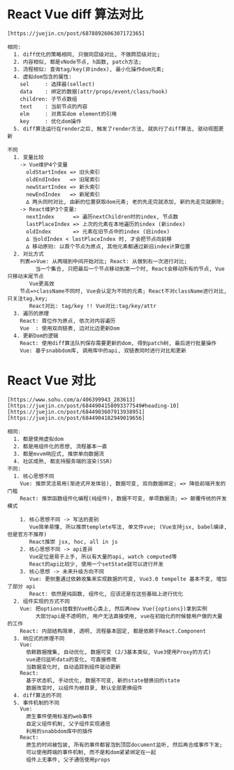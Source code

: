 # React Vue diff 算法对比

    [https://juejin.cn/post/6878892606307172365]

    相同:
      1. diff优化的策略相同, 只做同层级对比, 不做跨层级对比;
      2. 内容相似, 都是vNode节点, h函数, patch方法;
      3. 流程相似: 查询tag/key(非index), 最小化操作dom元素;
      4. 虚拟dom包含的属性:
        sel     : 选择器(sellect)
        data    : 绑定的数据(attr/props/event/class/hook)
        children: 子节点数组
        text    : 当前节点的内容
        elm     : 对真实dom element的引用
        key     : 优化dom操作
      5. diff算法运行在render之后, 触发了render方法, 就执行了diff算法, 驱动视图更新

    不同
      1. 变量比较
        -> Vue维护4个变量
          oldStartIndex => 旧头索引
          oldEndIndex   => 旧尾索引
          newStartIndex => 新头索引
          newEndIndex   => 新尾索引
          ∆ 两头同时对比, 由新的位置获取dom元素; 老的先走完就添加, 新的先走完就删除;
        -> React维护3个变量:
          nextIndex      => 遍历nextChildren时的index, 节点数
          lastPlaceIndex => 上次的元素在本地遍历的index (新index)
          oldIndex       => 元素在旧节点中的index (旧index)
          ∆ 当oldIndex < lastPlaceIndex 时, 才会把节点向前移
          ∆ 移动原则: 以首个节点为原点, 其他元素都通过新旧index计算位置
      2. 对比方式
        列表=>Vue: 从两端到中间开始对比; React: 从做到右一次进行对比;
             当一个集合, 只把最后一个节点移动到第一个时, React会移动所有的节点, Vue只移动末尾节点
           Vue更高效
        节点=>className不同时, Vue会认定为不同的元素; React不对className进行对比, 只关注tag,key;
           React对比: tag/key !! Vue对比:tag/key/attr
      3. 遍历的原理
        React: 首位作为原点, 依次对内容遍历
        Vue  : 使用双向链表, 边对比边更新Dom
      4. 更新Dom的逻辑
        React: 使用diff算法队列保存需要更新的dom, 得到patch树, 最后进行批量操作
        Vue: 基于snabbdom库, 调用库中的api, 双链表同时进行对比和更新

# React Vue 对比

    [https://www.sohu.com/a/406399943_283613]
    [https://juejin.cn/post/6844904158093377549#heading-10]
    [https://juejin.cn/post/6844903607913938951]
    [https://juejin.cn/post/6844904182949019656]

    相同:
      1. 都是使用虚拟dom
      2. 都是用组件化的思想, 流程基本一直
      3. 都是mvvm响应式, 推崇单向数据流
      4. 社区成熟, 都支持服务端的渲染(SSR)
    不同:
      1. 核心思想不同
        Vue: 推崇灵活易用(渐进式开发体验), 数据可变, 双向数据绑定; => 降低前端开发的门槛
        React: 推崇函数组件化编程(纯组件), 数据不可变, 单项数据流; => 颠覆传统的开发模式

        1. 核心思想不同 -> 写法的差别
           Vue简单易懂, 所以推崇templete写法, 单文件vue; (Vue支持jsx, babel编译, 但是官方不推荐)
           React推崇 jsx, hoc, all in js
        2. 核心思想不同 -> api差异
           Vue定位是易于上手, 所以有大量的api, watch computed等
           React的api比较少, 使用一个setState就可以进行开发
        3. 核心思想 -> 未来升级方向不同
           Vue: 更侧重通过依赖收集来实现数据的可变, Vue3.0 tempelte 基本不变, 增加了部分 api
           React: 依然是纯函数, 组件化, 应该还是在这些基础上进行优化
      2. 组件实现的方式不同
        Vue: 把options挂载到Vue核心类上, 然后再new Vue({options})拿到实例
             大部分api是不透明的, 用户无法直接使用, vue在初始化的时候替用户做的大量的工作
        React: 内部结构简单, 透明, 流程基本固定, 都是依赖于React.Component
      3. 响应式的原理不同
        Vue:
          依赖数据搜集, 自动优化, 数据可变 (2/3基本类似, Vue3使用Proxy的方式)
          vue递归监听data的变化, 可直接修改
          当数据变化时, 自动追踪到组件驱动更新
        React:
          基于状态机, 手动优化, 数据不可变, 新的state替换旧的state
          数据改变时, 以组件为根目录, 默认全部更换组件
      4. diff算法的不同
      5. 事件机制的不同
        Vue:
          原生事件使用标准的web事件
          自定义组件机制, 父子组件实现通信
          利用的snabbdom库中的插件
        React:
          原生的时间被包装, 所有的事件都冒泡到顶层document监听, 然后再合成事件下发;
          可以使用跨端的事件机制, 而不是和dom紧紧绑定在一起
          组件上无事件, 父子通信使用props
